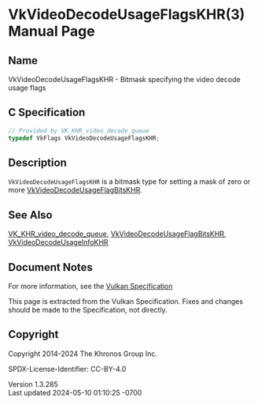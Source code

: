 # VkVideoDecodeUsageFlagsKHR(3) Manual Page

## Name

VkVideoDecodeUsageFlagsKHR - Bitmask specifying the video decode usage
flags



## <a href="#_c_specification" class="anchor"></a>C Specification

``` c
// Provided by VK_KHR_video_decode_queue
typedef VkFlags VkVideoDecodeUsageFlagsKHR;
```

## <a href="#_description" class="anchor"></a>Description

`VkVideoDecodeUsageFlagsKHR` is a bitmask type for setting a mask of
zero or more
[VkVideoDecodeUsageFlagBitsKHR](https://registry.khronos.org/vulkan/specs/1.3-extensions/man/html/VkVideoDecodeUsageFlagBitsKHR.html).

## <a href="#_see_also" class="anchor"></a>See Also

[VK_KHR_video_decode_queue](https://registry.khronos.org/vulkan/specs/1.3-extensions/man/html/VK_KHR_video_decode_queue.html),
[VkVideoDecodeUsageFlagBitsKHR](https://registry.khronos.org/vulkan/specs/1.3-extensions/man/html/VkVideoDecodeUsageFlagBitsKHR.html),
[VkVideoDecodeUsageInfoKHR](https://registry.khronos.org/vulkan/specs/1.3-extensions/man/html/VkVideoDecodeUsageInfoKHR.html)

## <a href="#_document_notes" class="anchor"></a>Document Notes

For more information, see the <a
href="https://registry.khronos.org/vulkan/specs/1.3-extensions/html/vkspec.html#VkVideoDecodeUsageFlagsKHR"
target="_blank" rel="noopener">Vulkan Specification</a>

This page is extracted from the Vulkan Specification. Fixes and changes
should be made to the Specification, not directly.

## <a href="#_copyright" class="anchor"></a>Copyright

Copyright 2014-2024 The Khronos Group Inc.

SPDX-License-Identifier: CC-BY-4.0

Version 1.3.285  
Last updated 2024-05-10 01:10:25 -0700
